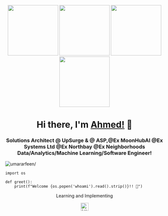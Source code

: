 <p align="center"> <img src="https://octodex.github.com/images/vinyltocat.png" height="160px" width="160px"> <img src="https://octodex.github.com/images/daftpunktocat-thomas.gif" height="160px" width="160px"> <img src="https://octodex.github.com/images/daftpunktocat-guy.gif" height="160px" width="160px"> <img src="https://octodex.github.com/images/Robotocat.png" height="160px" width="160px"></p>

<h1 align="center">Hi there, I'm <a href="https://github.com/ahmed141"  target="_blank">Ahmed!</a> 👋</h1>
    
<h3 align="center">Solutions Architect @ UpSurge & @ ASP,@Ex MoonHubAI @Ex Systems Ltd @Ex Northbay @Ex Neighborhoods <br> Data/Analytics/Machine Learning/Software Engineer!</h3>
<p align="left"> <img src="https://komarev.com/ghpvc/?username=Anon-Exloiter&style=flat&color=blueviolet" alt=umararfeen/> </p>

```python3
import os

def greet():
    print(f"Welcome {os.popen('whoami').read().strip()}!! 👋")
```


<p align="center"> Learning and Implementing </p>



<p align="center"> 
<a href="https://www.linkedin.com/in/ahmedshahzad141" target="blank"><img align="center" src=https://cdn.jsdelivr.net/npm/simple-icons@3.0.1/icons/linkedin.svg alt="https://www.linkedin.com/in/ahmedshahzad141/" height="25" width="25" /></a>    
</p>
